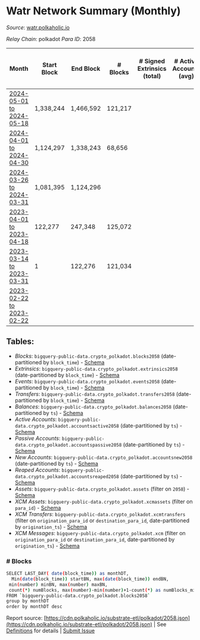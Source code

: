# Watr Network Summary (Monthly)

_Source_: [watr.polkaholic.io](https://watr.polkaholic.io)

*Relay Chain*: polkadot
*Para ID*: 2058



| Month | Start Block | End Block | # Blocks | # Signed Extrinsics (total) | # Active Accounts (avg) | # Addresses with Balances (max) | Issues |
| ----- | ----------- | --------- | -------- | --------------------------- | ----------------------- | ------------------------------- | ------ |
| [2024-05-01 to 2024-05-18](/polkadot/2058-watr/2024-05-31.md) | 1,338,244 | 1,466,592 | 121,217 |  |  | 74 | - 7,132 (5.56%) |   
| [2024-04-01 to 2024-04-30](/polkadot/2058-watr/2024-04-30.md) | 1,124,297 | 1,338,243 | 68,656 |  |  | 74 | - 145,291 (67.91%) |   
| [2024-03-26 to 2024-03-31](/polkadot/2058-watr/2024-03-31.md) | 1,081,395 | 1,124,296 |  |  |  | 74 | - 42,902 (100.00%) |   
| [2023-04-01 to 2023-04-18](/polkadot/2058-watr/2023-04-30.md) | 122,277 | 247,348 | 125,072 |  |  | 9 | -  **BROKEN**  |   
| [2023-03-14 to 2023-03-31](/polkadot/2058-watr/2023-03-31.md) | 1 | 122,276 | 121,034 |  |  | 9 | - 1,242 (1.02%) |   
| [2023-02-22 to 2023-02-22](/polkadot/2058-watr/2023-02-28.md) |  |  |  |  |  |  | -   |   

## Tables:

* _Blocks_: `bigquery-public-data.crypto_polkadot.blocks2058` (date-partitioned by `block_time`) - [Schema](/schema/balances.json)
* _Extrinsics_: `bigquery-public-data.crypto_polkadot.extrinsics2058` (date-partitioned by `block_time`) - [Schema](/schema/extrinsics.json)
* _Events_: `bigquery-public-data.crypto_polkadot.events2058` (date-partitioned by `block_time`) - [Schema](/schema/events.json)
* _Transfers_: `bigquery-public-data.crypto_polkadot.transfers2058` (date-partitioned by `block_time`) - [Schema](/schema/transfers.json)
* _Balances_: `bigquery-public-data.crypto_polkadot.balances2058` (date-partitioned by `ts`) - [Schema](/schema/balances.json)
* _Active Accounts_: `bigquery-public-data.crypto_polkadot.accountsactive2058` (date-partitioned by `ts`) - [Schema](/schema/accountsactive.json)
* _Passive Accounts_: `bigquery-public-data.crypto_polkadot.accountspassive2058` (date-partitioned by `ts`) - [Schema](/schema/accountspassive.json)
* _New Accounts_: `bigquery-public-data.crypto_polkadot.accountsnew2058` (date-partitioned by `ts`) - [Schema](/schema/accountsnew.json)
* _Reaped Accounts_: `bigquery-public-data.crypto_polkadot.accountsreaped2058` (date-partitioned by `ts`) - [Schema](/schema/accountsreaped.json)
* _Assets_: `bigquery-public-data.crypto_polkadot.assets` (filter on `2058`) - [Schema](/schema/assets.json)
* _XCM Assets_: `bigquery-public-data.crypto_polkadot.xcmassets` (filter on `para_id`) - [Schema](/schema/xcmassets.json)
* _XCM Transfers_: `bigquery-public-data.crypto_polkadot.xcmtransfers` (filter on `origination_para_id` or `destination_para_id`, date-partitioned by `origination_ts`) - [Schema](/schema/xcmtransfers.json)
* _XCM Messages_: `bigquery-public-data.crypto_polkadot.xcm` (filter on `origination_para_id` or `destination_para_id`, date-partitioned by `origination_ts`) - [Schema](/schema/xcm.json)

### # Blocks
```bash
SELECT LAST_DAY( date(block_time)) as monthDT,
  Min(date(block_time)) startBN, max(date(block_time)) endBN, 
 min(number) minBN, max(number) maxBN, 
 count(*) numBlocks, max(number)-min(number)+1-count(*) as numBlocks_missing 
FROM `bigquery-public-data.crypto_polkadot.blocks2058` 
group by monthDT 
order by monthDT desc
```


Report source: [https://cdn.polkaholic.io/substrate-etl/polkadot/2058.json](https://cdn.polkaholic.io/substrate-etl/polkadot/2058.json) | See [Definitions](/DEFINITIONS.md) for details | [Submit Issue](https://github.com/colorfulnotion/substrate-etl/issues)
